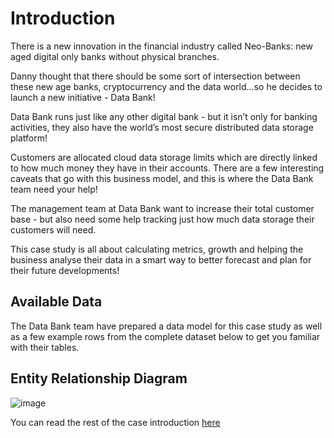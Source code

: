 # Introduction

There is a new innovation in the financial industry called Neo-Banks: new aged digital only banks without physical branches.

Danny thought that there should be some sort of intersection between these new age banks, cryptocurrency and the data world…so he decides to launch a new initiative - Data Bank!

Data Bank runs just like any other digital bank - but it isn’t only for banking activities, they also have the world’s most secure distributed data storage platform!

Customers are allocated cloud data storage limits which are directly linked to how much money they have in their accounts. There are a few interesting caveats that go with this business model, and this is where the Data Bank team need your help!

The management team at Data Bank want to increase their total customer base - but also need some help tracking just how much data storage their customers will need.

This case study is all about calculating metrics, growth and helping the business analyse their data in a smart way to better forecast and plan for their future developments!

## Available Data

The Data Bank team have prepared a data model for this case study as well as a few example rows from the complete dataset below to get you familiar with their tables.

## Entity Relationship Diagram

![image](https://github.com/Mubarakbabs/SQL-Data-With-Danny-8-week-SQL-Challenge/assets/71897261/17725c56-2d7a-4896-a8bd-0b1b43a81b0d)

You can read the rest of the case introduction [here](https://8weeksqlchallenge.com/case-study-4/)
